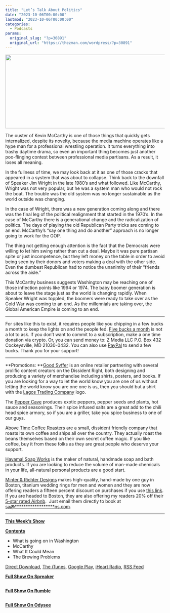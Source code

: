 ```yaml
---
title: "Let’s Talk About Politics"
date: "2023-10-06T00:00:00"
lastmod: "2023-10-06T00:00:00"
categories:
  - Podcasts
params:
  original_slug: "?p=30891"
  original_url: "https://thezman.com/wordpress/?p=30891"
---
```


[<img
src="http://thezman.com/wordpress/wp-content/uploads/2018/01/Power-Hour.png"
decoding="async" width="600" height="233" />](http://thezman.com/wordpress/wp-content/uploads/2018/01/Power-Hour.png)

The ouster of Kevin McCarthy is one of those things that quickly gets
internalized, despite its novelty, because the media machine operates
like a hype man for a professional wrestling operation. It turns
everything into trashy daytime drama, so even an important thing becomes
just another poo-flinging contest between professional media partisans.
As a result, it loses all meaning.

In the fullness of time, we may look back at it as one of those cracks
that appeared in a system that was about to collapse. Think back to the
downfall of Speaker Jim Wright in the late 1980’s and what followed.
Like McCarthy, Wright was not very popular, but he was a system man who
would not rock the boat. The trouble was the old system was no longer
sustainable as the world outside was changing.

In the case of Wright, there was a new generation coming along and there
was the final leg of the political realignment that started in the
1970’s. In the case of McCarthy there is a generational change and the
radicalization of politics. The days of playing the old Republican Party
tricks are coming to an end. McCarthy’s “say one thing and do another”
approach is no longer going to work for the GOP.

The thing not getting enough attention is the fact that the Democrats
were willing to let him swing rather than cut a deal. Maybe it was pure
partisan spite or just incompetence, but they left money on the table in
order to avoid being seen by their donors and voters making a deal with
the other side. Even the dumbest Republican had to notice the unanimity
of their “friends across the aisle.”

This McCarthy business suggests Washington may be reaching one of those
inflection points like 1994 or 1974. The baby boomer generation is about
to leave the stage just as the world is changing rapidly. When Speaker
Wright was toppled, the boomers were ready to take over as the Cold War
was coming to an end. As the millennials are taking over, the Global
American Empire is coming to an end.

------------------------------------------------------------------------

For sites like this to exist, it requires people like you chipping in a
few bucks a month to keep the lights on and the people fed.
<a href="https://www.subscribestar.com/the-z-blog"
rel="noopener noreferrer" target="_blank">Five bucks a month</a> is not
a lot to ask. If you don’t want to commit to a subscription, make a one
time donation via crypto. Or, you can send money to: Z Media LLC P.O.
Box 432 Cockeysville, MD 21030-0432. You can also use <a
href="https://www.paypal.com/cgi-bin/webscr?cmd=_s-xclick&amp;hosted_button_id=UDAS2Q8JYA6CN&amp;source=url"
rel="noopener noreferrer" target="_blank">PayPal</a> to send a few
bucks. Thank you for your support!

------------------------------------------------------------------------

**Promotions: **<a href="https://goodsvffer.com/" rel="noopener" target="_blank">Good
Svffer</a> is an online retailer partnering with several prolific
content creators on the Dissident Right, both designing and producing a
variety of merchandise including shirts, posters, and books. If you are
looking for a way to let the world know you are one of us without
letting the world know you are one one is us, then you should but a
shirt with the
<a href="https://goodsvffer.com/products/lagos-trading-company"
rel="noopener" target="_blank">Lagos Trading Company</a> logo.

The <a href="https://peppercave.com/shop/ols/products" rel="noopener"
target="_blank">Pepper Cave</a> produces exotic peppers, pepper seeds
and plants, hot sauce and seasonings. Their spice infused salts are a
great add to the chili head spice armory, so if you are a griller, take
you spice business to one of our guys.

<a href="https://abovetimecoffee.com/" rel="noopener"
target="_blank">Above Time Coffee Roasters</a> are a small, dissident
friendly company that roasts its own coffee and ships all over the
country. They actually roast the beans themselves based on their own
secret coffee magic. If you like coffee, buy it from these folks as they
are great people who deserve your support.

<a href="https://havamalsoapworks.com/" rel="noopener"
target="_blank">Havamal Soap Works</a> is the maker of natural, handmade
soap and bath products. If you are looking to reduce the volume of
man-made chemicals in your life, all-natural personal products are a
good start.

<a href="https://www.minterandrichterdesigns.com/"
rel="noreferrer nofollow noopener" target="_blank">Minter &amp; Richter
Designs</a> makes high-quality, hand-made by one guy in Boston, titanium
wedding rings for men and women and they are now offering readers a
fifteen percent discount on purchases if you use
<a href="https://www.minterandrichterdesigns.com/discount/ZMAN"
rel="noreferrer nofollow noopener" target="_blank">this link</a>.
<span class="highlight"><span class="colour"><span class="font"><span class="size">If
you are headed to Boston, they are also offering my readers 20% off
their <a
href="https://www.airbnb.com/users/7988017/listings?user_id=7988017&amp;s=3"
rel="noopener noreferrer" target="_blank">5-star rated Airbnb</a>.  Just
email them directly to book at
<a href="mailto:sa***@*********************ns.com"
data-original-string="BX4KJPKzEHpa1uu4IWX1YA==cb7b9CC77EmLNtuw0jbh8W1r3tOdWIgdCPvuI0fqOfOcUGbwyz1dtS30einX8uLwO4C"><span
class="apbct-email-encoder"
data-original-string="PZnATWT8XeZ8UbOy3tqJNA==cb78niweQX9y+90UOQWeSqdvVGdaObUvZTog3D2FcuMW/Kb+O+Oidum6rAEdoaNSg/Z"
title="This contact has been encoded by Anti-Spam by CleanTalk. Click to decode. To finish the decoding make sure that JavaScript is enabled in your browser.">sa<span
class="apbct-blur">***</span>@<span
class="apbct-blur">*********************</span>ns.com</span></a>.</span></span></span></span>

------------------------------------------------------------------------

**<u>This Week’s Show</u>**

**<u>Contents</u>**

-   What is going on in Washington
-   McCarthy
-   What It Could Mean
-   The Brewing Problems

<a href="https://api.spreaker.com/v2/episodes/57104078/download.mp3"
rel="noopener" target="_blank">Direct Download</a>, <a
href="https://itunes.apple.com/us/podcast/the-z-blog-power-hour/id1262799640?mt=2"
rel="noopener noreferrer" target="_blank">The iTunes</a>, <a
href="https://podcasts.google.com/?feed=aHR0cHM6Ly93d3cuc3ByZWFrZXIuY29tL3Nob3cvMjU4OTY1Ny9lcGlzb2Rlcy9mZWVk"
rel="noopener noreferrer" target="_blank">Google Play</a>, <a href="https://www.iheart.com/podcast/the-z-blog-power-hour-29246491/"
rel="noopener noreferrer" target="_blank">iHeart Radio,</a>
<a href="https://www.spreaker.com/show/2589657/episodes/feed"
rel="noopener noreferrer" target="_blank">RSS Feed</a>

**<u>Full Show On Spreaker</u>**

<span class="mce_SELRES_start" mce-type="bookmark"
style="display: inline-block; width: 0px; overflow: hidden; line-height: 0;">﻿</span>

**<u>Full Show On Rumble</u>**

<span class="mce_SELRES_start" mce-type="bookmark"
style="display: inline-block; width: 0px; overflow: hidden; line-height: 0;">﻿</span>

**<u>Full Show On Odysee</u>**
